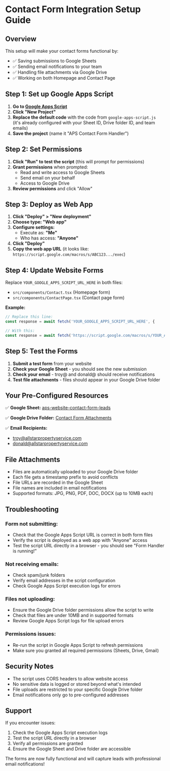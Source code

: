 # Contact Form Integration Setup Guide

## Overview
This setup will make your contact forms functional by:
- ✅ Saving submissions to Google Sheets
- ✅ Sending email notifications to your team
- ✅ Handling file attachments via Google Drive
- ✅ Working on both Homepage and Contact Page

## Step 1: Set up Google Apps Script

1. **Go to [Google Apps Script](https://script.google.com)**
2. **Click "New Project"**
3. **Replace the default code** with the code from `google-apps-script.js` (it's already configured with your Sheet ID, Drive folder ID, and team emails)
4. **Save the project** (name it "APS Contact Form Handler")

## Step 2: Set Permissions

1. **Click "Run" to test the script** (this will prompt for permissions)
2. **Grant permissions** when prompted:
   - Read and write access to Google Sheets
   - Send email on your behalf  
   - Access to Google Drive
3. **Review permissions** and click "Allow"

## Step 3: Deploy as Web App

1. **Click "Deploy" > "New deployment"**
2. **Choose type: "Web app"**
3. **Configure settings:**
   - Execute as: **"Me"**
   - Who has access: **"Anyone"**
4. **Click "Deploy"**
5. **Copy the web app URL** (it looks like: `https://script.google.com/macros/s/ABC123.../exec`)

## Step 4: Update Website Forms

Replace `YOUR_GOOGLE_APPS_SCRIPT_URL_HERE` in both files:
- `src/components/Contact.tsx` (Homepage form)
- `src/components/ContactPage.tsx` (Contact page form)

**Example:**
```javascript
// Replace this line:
const response = await fetch('YOUR_GOOGLE_APPS_SCRIPT_URL_HERE', {

// With this:
const response = await fetch('https://script.google.com/macros/s/YOUR_ACTUAL_SCRIPT_ID/exec', {
```

## Step 5: Test the Forms

1. **Submit a test form** from your website
2. **Check your Google Sheet** - you should see the new submission
3. **Check your email** - troy@ and donald@ should receive notifications
4. **Test file attachments** - files should appear in your Google Drive folder

## Your Pre-Configured Resources

✅ **Google Sheet:** [aps-website-contact-form-leads](https://docs.google.com/spreadsheets/d/1eOmLWPV8nx6q8a6GWOAANjmz71w9nF8TCw0wb74P6sU/edit?usp=sharing)

✅ **Google Drive Folder:** [Contact Form Attachments](https://drive.google.com/drive/folders/1rnxfncuPjUeo4HaRiuZZMPWbkZBF1umc?usp=sharing)

✅ **Email Recipients:**
- troy@allstarpropertyservice.com
- donald@allstarpropertyservice.com

## File Attachments

- Files are automatically uploaded to your Google Drive folder
- Each file gets a timestamp prefix to avoid conflicts
- File URLs are recorded in the Google Sheet
- File names are included in email notifications
- Supported formats: JPG, PNG, PDF, DOC, DOCX (up to 10MB each)

## Troubleshooting

### Form not submitting:
- Check that the Google Apps Script URL is correct in both form files
- Verify the script is deployed as a web app with "Anyone" access
- Test the script URL directly in a browser - you should see "Form Handler is running!"

### Not receiving emails:
- Check spam/junk folders
- Verify email addresses in the script configuration
- Check Google Apps Script execution logs for errors

### Files not uploading:
- Ensure the Google Drive folder permissions allow the script to write
- Check that files are under 10MB and in supported formats
- Review Google Apps Script logs for file upload errors

### Permissions issues:
- Re-run the script in Google Apps Script to refresh permissions
- Make sure you granted all required permissions (Sheets, Drive, Gmail)

## Security Notes

- The script uses CORS headers to allow website access
- No sensitive data is logged or stored beyond what's intended
- File uploads are restricted to your specific Google Drive folder
- Email notifications only go to pre-configured addresses

## Support

If you encounter issues:
1. Check the Google Apps Script execution logs
2. Test the script URL directly in a browser
3. Verify all permissions are granted
4. Ensure the Google Sheet and Drive folder are accessible

The forms are now fully functional and will capture leads with professional email notifications!